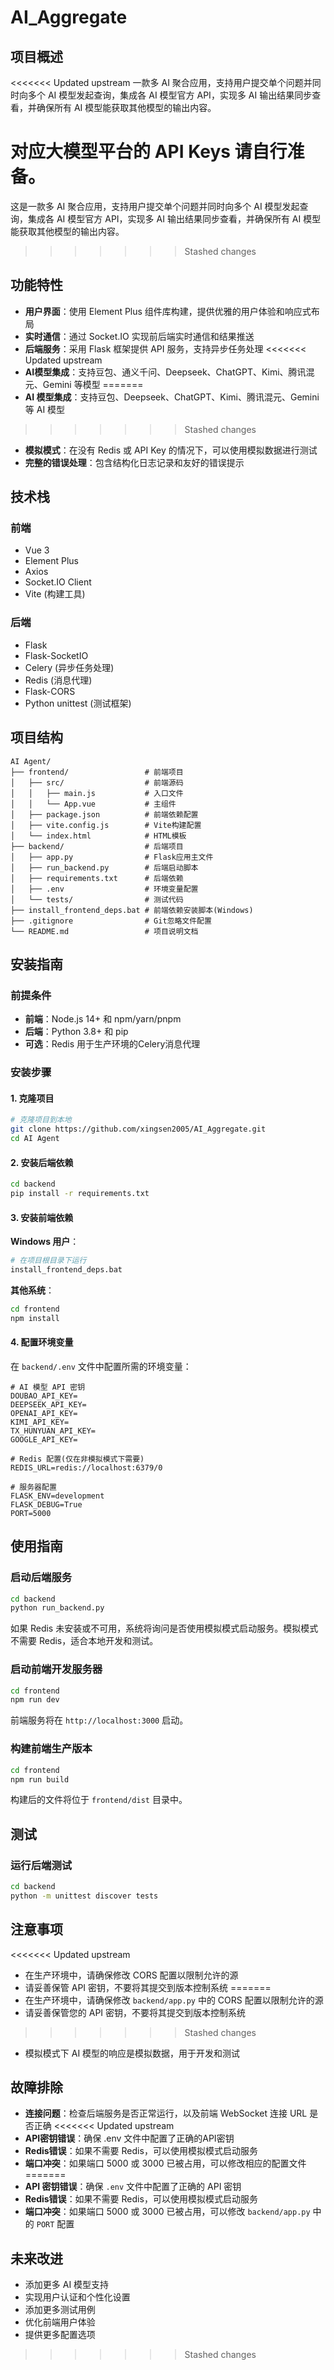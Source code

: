 # AI_Aggregate

## 项目概述

<<<<<<< Updated upstream
一款多 AI 聚合应用，支持用户提交单个问题并同时向多个 AI 模型发起查询，集成各 AI 模型官方 API，实现多 AI 输出结果同步查看，并确保所有 AI 模型能获取其他模型的输出内容。

对应大模型平台的 API Keys 请自行准备。
=======
这是一款多 AI 聚合应用，支持用户提交单个问题并同时向多个 AI 模型发起查询，集成各 AI 模型官方 API，实现多 AI 输出结果同步查看，并确保所有 AI 模型能获取其他模型的输出内容。
>>>>>>> Stashed changes

## 功能特性

- **用户界面**：使用 Element Plus 组件库构建，提供优雅的用户体验和响应式布局
- **实时通信**：通过 Socket.IO 实现前后端实时通信和结果推送
- **后端服务**：采用 Flask 框架提供 API 服务，支持异步任务处理
<<<<<<< Updated upstream
- **AI模型集成**：支持豆包、通义千问、Deepseek、ChatGPT、Kimi、腾讯混元、Gemini 等模型
=======
- **AI 模型集成**：支持豆包、Deepseek、ChatGPT、Kimi、腾讯混元、Gemini 等 AI 模型
>>>>>>> Stashed changes
- **模拟模式**：在没有 Redis 或 API Key 的情况下，可以使用模拟数据进行测试
- **完整的错误处理**：包含结构化日志记录和友好的错误提示

## 技术栈

### 前端
- Vue 3
- Element Plus
- Axios
- Socket.IO Client
- Vite (构建工具)

### 后端
- Flask
- Flask-SocketIO
- Celery (异步任务处理)
- Redis (消息代理)
- Flask-CORS
- Python unittest (测试框架)

## 项目结构

```
AI Agent/
├── frontend/                 # 前端项目
│   ├── src/                  # 前端源码
│   │   ├── main.js           # 入口文件
│   │   └── App.vue           # 主组件
│   ├── package.json          # 前端依赖配置
│   ├── vite.config.js        # Vite构建配置
│   └── index.html            # HTML模板
├── backend/                  # 后端项目
│   ├── app.py                # Flask应用主文件
│   ├── run_backend.py        # 后端启动脚本
│   ├── requirements.txt      # 后端依赖
│   ├── .env                  # 环境变量配置
│   └── tests/                # 测试代码
├── install_frontend_deps.bat # 前端依赖安装脚本(Windows)
├── .gitignore                # Git忽略文件配置
└── README.md                 # 项目说明文档
```

## 安装指南

### 前提条件

- **前端**：Node.js 14+ 和 npm/yarn/pnpm
- **后端**：Python 3.8+ 和 pip
- **可选**：Redis 用于生产环境的Celery消息代理

### 安装步骤

#### 1. 克隆项目

```bash
# 克隆项目到本地
git clone https://github.com/xingsen2005/AI_Aggregate.git
cd AI Agent
```

#### 2. 安装后端依赖

```bash
cd backend
pip install -r requirements.txt
```

#### 3. 安装前端依赖

**Windows 用户**：

```bash
# 在项目根目录下运行
install_frontend_deps.bat
```

**其他系统**：

```bash
cd frontend
npm install
```

#### 4. 配置环境变量

在 `backend/.env` 文件中配置所需的环境变量：

```
# AI 模型 API 密钥
DOUBAO_API_KEY=
DEEPSEEK_API_KEY=
OPENAI_API_KEY=
KIMI_API_KEY=
TX_HUNYUAN_API_KEY=
GOOGLE_API_KEY=

# Redis 配置(仅在非模拟模式下需要)
REDIS_URL=redis://localhost:6379/0

# 服务器配置
FLASK_ENV=development
FLASK_DEBUG=True
PORT=5000
```

## 使用指南

### 启动后端服务

```bash
cd backend
python run_backend.py
```

如果 Redis 未安装或不可用，系统将询问是否使用模拟模式启动服务。模拟模式不需要 Redis，适合本地开发和测试。

### 启动前端开发服务器

```bash
cd frontend
npm run dev
```

前端服务将在 `http://localhost:3000` 启动。

### 构建前端生产版本

```bash
cd frontend
npm run build
```

构建后的文件将位于 `frontend/dist` 目录中。

## 测试

### 运行后端测试

```bash
cd backend
python -m unittest discover tests
```

## 注意事项

<<<<<<< Updated upstream
- 在生产环境中，请确保修改 CORS 配置以限制允许的源
- 请妥善保管 API 密钥，不要将其提交到版本控制系统
=======
- 在生产环境中，请确保修改 `backend/app.py` 中的 CORS 配置以限制允许的源
- 请妥善保管您的 API 密钥，不要将其提交到版本控制系统
>>>>>>> Stashed changes
- 模拟模式下 AI 模型的响应是模拟数据，用于开发和测试

## 故障排除

- **连接问题**：检查后端服务是否正常运行，以及前端 WebSocket 连接 URL 是否正确
<<<<<<< Updated upstream
- **API密钥错误**：确保 .env 文件中配置了正确的API密钥
- **Redis错误**：如果不需要 Redis，可以使用模拟模式启动服务
- **端口冲突**：如果端口 5000 或 3000 已被占用，可以修改相应的配置文件
=======
- **API 密钥错误**：确保 `.env` 文件中配置了正确的 API 密钥
- **Redis错误**：如果不需要 Redis，可以使用模拟模式启动服务
- **端口冲突**：如果端口 5000 或 3000 已被占用，可以修改 `backend/app.py` 中的 `PORT` 配置

## 未来改进

- 添加更多 AI 模型支持
- 实现用户认证和个性化设置
- 添加更多测试用例
- 优化前端用户体验
- 提供更多配置选项
>>>>>>> Stashed changes
